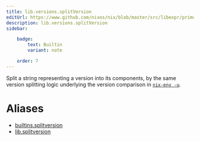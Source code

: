 ```yaml
---
title: lib.versions.splitVersion
editUrl: https://www.github.com/nixos/nix/blob/master/src/libexpr/primops.cc
description: lib.versions.splitVersion
sidebar:

    badge:
        text: Builtin
        variant: note

    order: 7
---
```


Split a string representing a version into its components, by the
same version splitting logic underlying the version comparison in
[`nix-env -u`](../command-ref/nix-env.md#operation---upgrade).


# Aliases

- [builtins.splitversion](/nix-doc-comments/reference/builtins/builtins-splitversion)
- [lib.splitversion](/nix-doc-comments/reference/lib/lib-splitversion)


